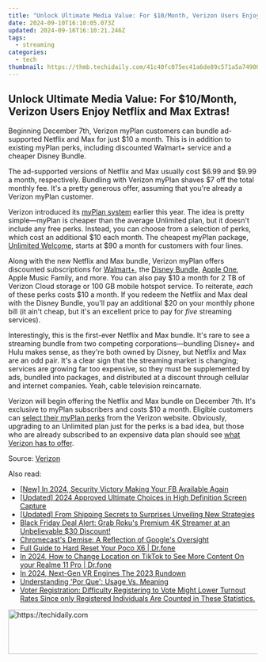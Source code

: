```yaml
---
title: "Unlock Ultimate Media Value: For $10/Month, Verizon Users Enjoy Netflix and Max Extras!"
date: 2024-09-10T16:10:05.073Z
updated: 2024-09-16T16:10:21.246Z
tags:
  - streaming
categories:
  - tech
thumbnail: https://thmb.techidaily.com/41c40fc075ec41a6de89c571a5a74900b640b77fd911558c6dd5abd8173773bf.jpg
---
```


## Unlock Ultimate Media Value: For $10/Month, Verizon Users Enjoy Netflix and Max Extras!

Beginning December 7th, Verizon myPlan customers can bundle ad-supported Netflix and Max for just $10 a month. This is in addition to existing myPlan perks, including discounted Walmart+ service and a cheaper Disney Bundle.

 The ad-supported versions of Netflix and Max usually cost $6.99 and $9.99 a month, respectively. Bundling with Verizon myPlan shaves $7 off the total monthly fee. It's a pretty generous offer, assuming that you're already a Verizon myPlan customer.

 Verizon introduced its [myPlan system](https://vimeo-videos.techidaily.com/new-in-2024-the-key-to-quick-and-effective-small-image-generation/) earlier this year. The idea is pretty simple—myPlan is cheaper than the average Unlimited plan, but it doesn't include any free perks. Instead, you can choose from a selection of perks, which cost an additional $10 each month. The cheapest myPlan package, [Unlimited Welcome](https://www.anrdoezrs.net/links/3607085/type/dlg/sid/UUhtgUeUpU2001226/http://www.verizon.com/plans/unlimited/), starts at $90 a month for customers with four lines.

 Along with the new Netflix and Max bundle, Verizon myPlan offers discounted subscriptions for [Walmart+](https://www.anrdoezrs.net/links/3607085/type/dlg/sid/UUhtgUeUpU2001226/https://www.verizon.com/digital/nsa/nos/ui/products/producthub/newpdp/walmart%5Fperk), the [Disney Bundle](https://www.anrdoezrs.net/links/3607085/type/dlg/sid/UUhtgUeUpU2001226/https://www.verizon.com/solutions-and-services/disneyplus/), [Apple One](https://www.anrdoezrs.net/links/3607085/type/dlg/sid/UUhtgUeUpU2001226/https://www.verizon.com/solutions-and-services/add-ons/entertainment/apple-one/), Apple Music Family, and more. You can also pay $10 a month for 2 TB of Verizon Cloud storage or 100 GB mobile hotspot service. To reiterate, _each_ of these perks costs $10 a month. If you redeem the Netflix and Max deal with the Disney Bundle, you'll pay an additional $20 on your monthly phone bill (it ain't cheap, but it's an excellent price to pay for _five_ streaming services).

 Interestingly, this is the first-ever Netflix and Max bundle. It's rare to see a streaming bundle from two competing corporations—bundling Disney+ and Hulu makes sense, as they're both owned by Disney, but Netflix and Max are an odd pair. It's a clear sign that the streaming market is changing; services are growing far too expensive, so they must be supplemented by ads, bundled into packages, and distributed at a discount through cellular and internet companies. Yeah, cable television reincarnate.

 Verizon will begin offering the Netflix and Max bundle on December 7th. It's exclusive to myPlan subscribers and costs $10 a month. Eligible customers can [select their myPlan perks](https://www.anrdoezrs.net/links/3607085/type/dlg/sid/UUhtgUeUpU2001226/https://www.verizon.com/solutions-and-services/add-ons/) from the Verizon website. Obviously, upgrading to an Unlimited plan just for the perks is a bad idea, but those who are already subscribed to an expensive data plan should see [what Verizon has to offer](https://www.anrdoezrs.net/links/3607085/type/dlg/sid/UUhtgUeUpU2001226/http://www.verizon.com/plans/unlimited/).

 Source: [Verizon](https://www.anrdoezrs.net/links/3607085/type/dlg/sid/UUhtgUeUpU2001226/https://www.verizon.com/about/news/verizon-offer-netflix-max-streaming-bundle-10-month-myplan-perk)

<ins class="adsbygoogle"
     style="display:block"
     data-ad-format="autorelaxed"
     data-ad-client="ca-pub-7571918770474297"
     data-ad-slot="1223367746"></ins>

<ins class="adsbygoogle"
     style="display:block"
     data-ad-client="ca-pub-7571918770474297"
     data-ad-slot="8358498916"
     data-ad-format="auto"
     data-full-width-responsive="true"></ins>

<span class="atpl-alsoreadstyle">Also read:</span>
<div><ul>
<li><a href="https://facebook-videos.techidaily.com/new-in-2024-security-victory-making-your-fb-available-again/"><u>[New] In 2024, Security Victory Making Your FB Available Again</u></a></li>
<li><a href="https://video-screen-grab.techidaily.com/updated-2024-approved-ultimate-choices-in-high-definition-screen-capture/"><u>[Updated] 2024 Approved Ultimate Choices in High Definition Screen Capture</u></a></li>
<li><a href="https://some-knowledge.techidaily.com/updated-from-shipping-secrets-to-surprises-unveiling-new-strategies/"><u>[Updated] From Shipping Secrets to Surprises Unveiling New Strategies</u></a></li>
<li><a href="https://media-tips.techidaily.com/black-friday-deal-alert-grab-rokus-premium-4k-streamer-at-an-unbelievable-30-discount/"><u>Black Friday Deal Alert: Grab Roku's Premium 4K Streamer at an Unbelievable $30 Discount!</u></a></li>
<li><a href="https://media-tips.techidaily.com/chromecasts-demise-a-reflection-of-googles-oversight/"><u>Chromecast's Demise: A Reflection of Google's Oversight</u></a></li>
<li><a href="https://techidaily.com/full-guide-to-hard-reset-your-poco-x6-drfone-by-drfone-reset-android-reset-android/"><u>Full Guide to Hard Reset Your Poco X6 | Dr.fone</u></a></li>
<li><a href="https://location-social.techidaily.com/in-2024-how-to-change-location-on-tiktok-to-see-more-content-on-your-realme-11-pro-drfone-by-drfone-virtual-android/"><u>In 2024, How to Change Location on TikTok to See More Content On your Realme 11 Pro | Dr.fone</u></a></li>
<li><a href="https://extra-approaches.techidaily.com/in-2024-next-gen-vr-engines-the-2023-rundown/"><u>In 2024, Next-Gen VR Engines The 2023 Rundown</u></a></li>
<li><a href="https://mondly-stories.techidaily.com/understanding-por-que-usage-vs-meaning/"><u>Understanding 'Por Que': Usage Vs. Meaning</u></a></li>
<li><a href="https://media-tips.techidaily.com/voter-registration-difficulty-registering-to-vote-might-lower-turnout-rates-since-only-registered-individuals-are-counted-in-these-statistics/"><u>Voter Registration: Difficulty Registering to Vote Might Lower Turnout Rates Since only Registered Individuals Are Counted in These Statistics.</u></a></li>
</ul></div>

<!-- affiliate ads begin -->
<a href="https://wigfever.sjv.io/c/5597632/2014859/22899" target="_top" id="2014859">
  <img src="//a.impactradius-go.com/display-ad/22899-2014859" border="0" alt="https://techidaily.com" width="728" height="90"/>
</a>
<img height="0" width="0" src="https://wigfever.sjv.io/i/5597632/2014859/22899" style="position:absolute;visibility:hidden;" border="0" />
<!-- affiliate ads end -->

